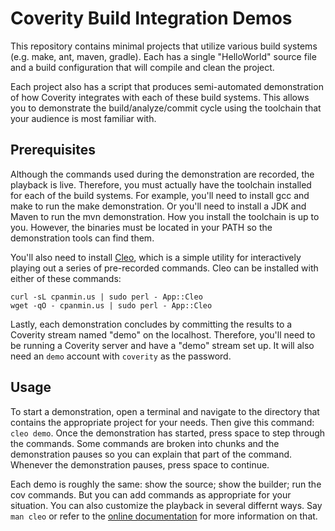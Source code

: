 # Coverity Build Integration Demos

This repository contains minimal projects that utilize various build systems (e.g. make, ant, maven, gradle). Each has a single "HelloWorld" source file and a build configuration that will compile and clean the project.

Each project also has a script that produces semi-automated demonstration of how Coverity integrates with each of these build systems. This allows you to demonstrate the build/analyze/commit cycle using the toolchain that your audience is most familiar with.

## Prerequisites

Although the commands used during the demonstration are recorded, the playback is live. Therefore, you must actually have the toolchain installed for each of the build systems. For example, you'll need to install gcc and make to run the make demonstration. Or you'll need to install a JDK and Maven to run the mvn demonstration. How you install the toolchain is up to you. However, the binaries must be located in your PATH so the demonstration tools can find them.

You'll also need to install [Cleo](https://metacpan.org/pod/App::Cleo), which is a simple utility for interactively playing out a series of pre-recorded commands. Cleo can be installed with either of these commands:

```
curl -sL cpanmin.us | sudo perl - App::Cleo
wget -qO - cpanmin.us | sudo perl - App::Cleo
```

Lastly, each demonstration concludes by committing the results to a Coverity stream named "demo" on the localhost. Therefore, you'll need to be running a Coverity server and have a "demo" stream set up. It will also need an `demo` account with `coverity` as the password.

## Usage

To start a demonstration, open a terminal and navigate to the directory that contains the appropriate project for your needs. Then give this command: `cleo demo`. Once the demonstration has started, press space to step through the commands. Some commands are broken into chunks and the demonstration pauses so you can explain that part of the command.  Whenever the demonstration pauses, press space to continue.

Each demo is roughly the same: show the source; show the builder; run the cov commands.  But you can add commands as appropriate for your situation. You can also customize the playback in several differnt ways. Say `man cleo` or refer to the [online documentation](https://metacpan.org/pod/distribution/App-Cleo/bin/cleo) for more information on that.

